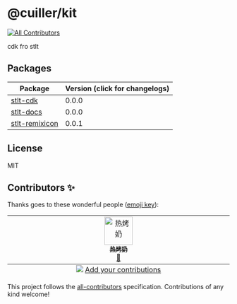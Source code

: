 # @cuiller/kit

<!-- ALL-CONTRIBUTORS-BADGE:START - Do not remove or modify this section -->
[![All Contributors](https://img.shields.io/badge/all_contributors-1-orange.svg?style=flat-square)](#contributors-)
<!-- ALL-CONTRIBUTORS-BADGE:END -->

cdk fro stlt


## Packages

| Package                                  | Version (click for changelogs) |
| ---------------------------------------- | ------------------------------ |
| [stlt-cdk](package/stlt-cdk)             | 0.0.0                          |
| [stlt-docs](package/stlt-docs)           | 0.0.0                          |
| [stlt-remixicon](package/stlt-remixicon) | 0.0.1                          |

## License
MIT

## Contributors ✨

Thanks goes to these wonderful people ([emoji key](https://allcontributors.org/docs/en/emoji-key)):

<!-- ALL-CONTRIBUTORS-LIST:START - Do not remove or modify this section -->
<!-- prettier-ignore-start -->
<!-- markdownlint-disable -->
<table>
  <tbody>
    <tr>
      <td align="center" valign="top" width="14.28%"><a href="https://github.com/TinsFox"><img src="https://avatars.githubusercontent.com/u/33956589?v=4?s=64" width="64px;" alt="热烤奶"/><br /><sub><b>热烤奶</b></sub></a><br /><a href="https://github.com/TinsFox/cuiller-cdk/commits?author=TinsFox" title="Documentation">📖</a></td>
    </tr>
  </tbody>
  <tfoot>
    <tr>
      <td align="center" size="13px" colspan="7">
        <img src="https://raw.githubusercontent.com/all-contributors/all-contributors-cli/1b8533af435da9854653492b1327a23a4dbd0a10/assets/logo-small.svg">
          <a href="https://all-contributors.js.org/docs/en/bot/usage">Add your contributions</a>
        </img>
      </td>
    </tr>
  </tfoot>
</table>

<!-- markdownlint-restore -->
<!-- prettier-ignore-end -->

<!-- ALL-CONTRIBUTORS-LIST:END -->

This project follows the [all-contributors](https://github.com/all-contributors/all-contributors) specification. Contributions of any kind welcome!